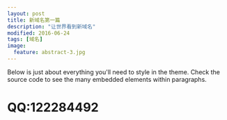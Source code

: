 ```yaml
---
layout: post
title: 新域名第一篇
description: "让世界看到新域名"
modified: 2016-06-24
tags: [域名]
image:
  feature: abstract-3.jpg
---
```


Below is just about everything you'll need to style in the theme. Check the source code to see the many embedded elements within paragraphs.

# QQ:122284492

